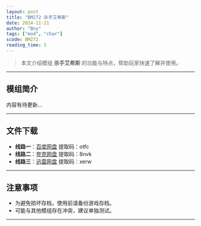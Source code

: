 ```yaml
---
layout: post
title: "BM272 杀手艾希斯"
date: 2024-11-21
author: "Bny"
tags: ["mod", "char"]
scode: BM272
reading_time: 5
---
```


> 本文介绍模组 **杀手艾希斯** 的功能与特点，帮助玩家快速了解并使用。

---

## 模组简介

内容有待更新...

---


## 文件下载
- **线路一**：[百度网盘](https://pan.baidu.com/s/1W8TDA0xSbk4osJ_eo44s-A?pwd=otfc)  提取码：otfc  
- **线路二**：[夸克网盘](https://pan.quark.cn/s/773d64944c06?pwd=8nvk)  提取码：8nvk  
- **线路三**：[迅雷网盘](https://pan.xunlei.com/s/VOCCbRb_FJhfcq0_ijHSiuU0A1?pwd=xerw)  提取码：xerw  

---

## 注意事项
- 为避免损坏存档，使用前请备份游戏存档。
- 可能与其他模组存在冲突，建议单独测试。

---


